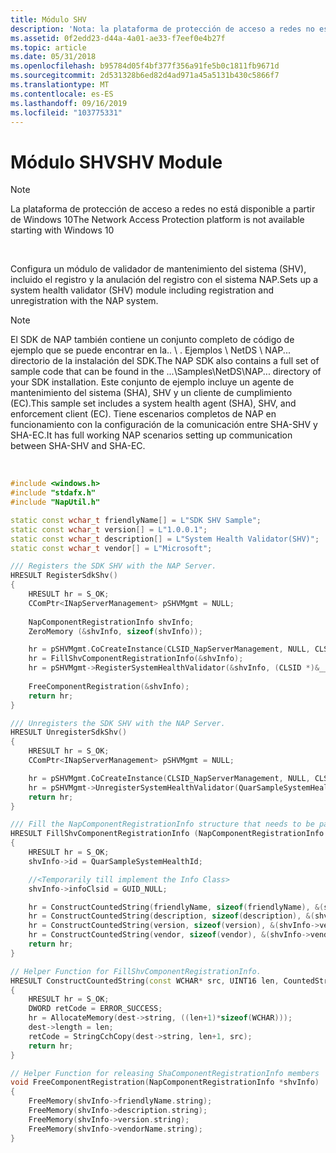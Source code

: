```yaml
---
title: Módulo SHV
description: 'Nota: la plataforma de protección de acceso a redes no está disponible a partir de Windows 10 configura un módulo de validador de mantenimiento del sistema (SHV), incluido el registro y la anulación del registro con el sistema NAP.'
ms.assetid: 0f2edd23-d44a-4a01-ae33-f7eef0e4b27f
ms.topic: article
ms.date: 05/31/2018
ms.openlocfilehash: b95784d05f4bf377f356a91fe5b0c1811fb9671d
ms.sourcegitcommit: 2d531328b6ed82d4ad971a45a5131b430c5866f7
ms.translationtype: MT
ms.contentlocale: es-ES
ms.lasthandoff: 09/16/2019
ms.locfileid: "103775331"
---
```

# <a name="shv-module"></a><span data-ttu-id="9e10f-103">Módulo SHV</span><span class="sxs-lookup"><span data-stu-id="9e10f-103">SHV Module</span></span>

> [!Note]  
> <span data-ttu-id="9e10f-104">La plataforma de protección de acceso a redes no está disponible a partir de Windows 10</span><span class="sxs-lookup"><span data-stu-id="9e10f-104">The Network Access Protection platform is not available starting with Windows 10</span></span>

 

<span data-ttu-id="9e10f-105">Configura un módulo de validador de mantenimiento del sistema (SHV), incluido el registro y la anulación del registro con el sistema NAP.</span><span class="sxs-lookup"><span data-stu-id="9e10f-105">Sets up a system health validator (SHV) module including registration and unregistration with the NAP system.</span></span>

> [!Note]  
> <span data-ttu-id="9e10f-106">El SDK de NAP también contiene un conjunto completo de código de ejemplo que se puede encontrar en la.. \\ . Ejemplos \\ NetDS \\ NAP... directorio de la instalación del SDK.</span><span class="sxs-lookup"><span data-stu-id="9e10f-106">The NAP SDK also contains a full set of sample code that can be found in the ...\\Samples\\NetDS\\NAP... directory of your SDK installation.</span></span> <span data-ttu-id="9e10f-107">Este conjunto de ejemplo incluye un agente de mantenimiento del sistema (SHA), SHV y un cliente de cumplimiento (EC).</span><span class="sxs-lookup"><span data-stu-id="9e10f-107">This sample set includes a system health agent (SHA), SHV, and enforcement client (EC).</span></span> <span data-ttu-id="9e10f-108">Tiene escenarios completos de NAP en funcionamiento con la configuración de la comunicación entre SHA-SHV y SHA-EC.</span><span class="sxs-lookup"><span data-stu-id="9e10f-108">It has full working NAP scenarios setting up communication between SHA-SHV and SHA-EC.</span></span>

 


```C++
#include <windows.h>
#include "stdafx.h"
#include "NapUtil.h"

static const wchar_t friendlyName[] = L"SDK SHV Sample";
static const wchar_t version[] = L"1.0.0.1";
static const wchar_t description[] = L"System Health Validator(SHV)";
static const wchar_t vendor[] = L"Microsoft";

/// Registers the SDK SHV with the NAP Server.
HRESULT RegisterSdkShv()
{
    HRESULT hr = S_OK;
    CComPtr<INapServerManagement> pSHVMgmt = NULL;
    
    NapComponentRegistrationInfo shvInfo;
    ZeroMemory (&shvInfo, sizeof(shvInfo));

    hr = pSHVMgmt.CoCreateInstance(CLSID_NapServerManagement, NULL, CLSCTX_INPROC_SERVER);
    hr = FillShvComponentRegistrationInfo(&shvInfo);
    hr = pSHVMgmt->RegisterSystemHealthValidator(&shvInfo, (CLSID *)&__uuidof(CSampleShv));
    
    FreeComponentRegistration(&shvInfo);
    return hr;
}

/// Unregisters the SDK SHV with the NAP Server.
HRESULT UnregisterSdkShv()
{
    HRESULT hr = S_OK;
    CComPtr<INapServerManagement> pSHVMgmt = NULL;

    hr = pSHVMgmt.CoCreateInstance(CLSID_NapServerManagement, NULL, CLSCTX_INPROC_SERVER);
    hr = pSHVMgmt->UnregisterSystemHealthValidator(QuarSampleSystemHealthId);
    return hr;
}

/// Fill the NapComponentRegistrationInfo structure that needs to be passed during registration.
HRESULT FillShvComponentRegistrationInfo (NapComponentRegistrationInfo *shvInfo)
{
    HRESULT hr = S_OK;
    shvInfo->id = QuarSampleSystemHealthId;

    //<Temporarily till implement the Info Class>
    shvInfo->infoClsid = GUID_NULL; 

    hr = ConstructCountedString(friendlyName, sizeof(friendlyName), &(shvInfo->friendlyName));
    hr = ConstructCountedString(description, sizeof(description), &(shvInfo->description));
    hr = ConstructCountedString(version, sizeof(version), &(shvInfo->version));
    hr = ConstructCountedString(vendor, sizeof(vendor), &(shvInfo->vendorName));
    return hr;
}

// Helper Function for FillShvComponentRegistrationInfo.
HRESULT ConstructCountedString(const WCHAR* src, UINT16 len, CountedString* dest)
{
    HRESULT hr = S_OK;
    DWORD retCode = ERROR_SUCCESS;
    hr = AllocateMemory(dest->string, ((len+1)*sizeof(WCHAR)));
    dest->length = len;
    retCode = StringCchCopy(dest->string, len+1, src);
    return hr;
}

// Helper Function for releasing ShaComponentRegistrationInfo members
void FreeComponentRegistration(NapComponentRegistrationInfo *shvInfo)
{
    FreeMemory(shvInfo->friendlyName.string);
    FreeMemory(shvInfo->description.string);
    FreeMemory(shvInfo->version.string);
    FreeMemory(shvInfo->vendorName.string);
}

```



 

 




